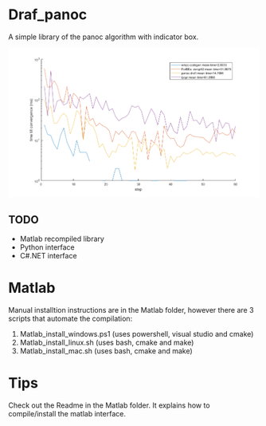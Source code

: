 # Draf_panoc
A simple library of the panoc algorithm with indicator box.

![graph with convergence time](timings.png)

## TODO
- Matlab recompiled library
- Python interface
- C#.NET interface
# Matlab
Manual installtion instructions are in the Matlab folder, however there are 3 scripts that automate the compilation:
1. Matlab_install_windows.ps1 (uses powershell, visual studio and cmake)
2. Matlab_install_linux.sh (uses bash, cmake and make)
3. Matlab_install_mac.sh (uses bash, cmake and make)

# Tips
Check out the Readme in the Matlab folder. It explains how to compile/install the matlab interface.